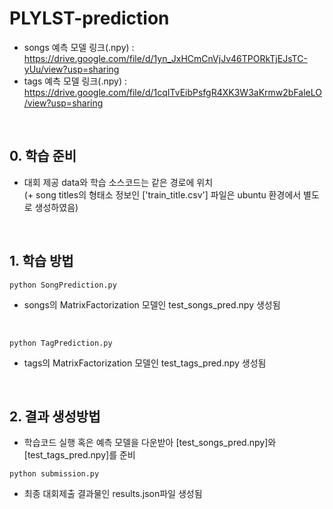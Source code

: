 # PLYLST-prediction

* songs 예측 모델 링크(.npy) : https://drive.google.com/file/d/1yn_JxHCmCnVjJv46TPORkTjEJsTC-yUu/view?usp=sharing  
* tags 예측 모델 링크(.npy) : https://drive.google.com/file/d/1cqITvEibPsfgR4XK3W3aKrmw2bFaleLO/view?usp=sharing  
<br>
  
  ## 0. 학습 준비  
  * 대회 제공 data와 학습 소스코드는 같은 경로에 위치  
  (+ song titles의 형태소 정보인 ['train_title.csv'] 파일은 ubuntu 환경에서 별도로 생성하였음)  
  <br>  
  
  ## 1. 학습 방법  
  ~~~
  python SongPrediction.py  
  ~~~
  * songs의 MatrixFactorization 모델인 test_songs_pred.npy 생성됨  
  <br>
  
  ~~~
  python TagPrediction.py
  ~~~  
  * tags의 MatrixFactorization 모델인 test_tags_pred.npy 생성됨  
  <br>  
  
  ## 2. 결과 생성방법  
  * 학습코드 실행 혹은 예측 모델을 다운받아 [test_songs_pred.npy]와 [test_tags_pred.npy]를 준비  
  ~~~
  python submission.py
  ~~~  
    
  * 최종 대회제출 결과물인 results.json파일 생성됨  
